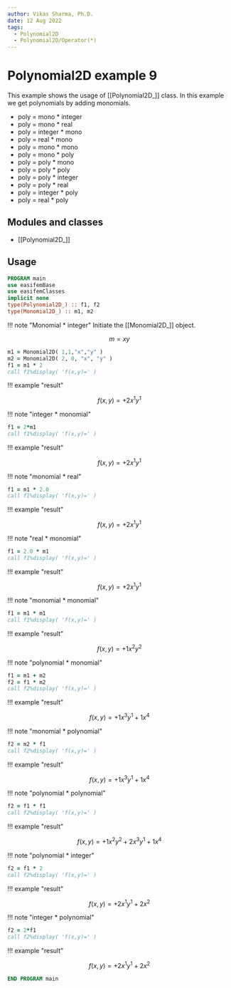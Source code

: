 ```yaml
---
author: Vikas Sharma, Ph.D.
date: 12 Aug 2022
tags:
  - Polynomial2D
  - Polynomial2D/Operator(*)
---
```


# Polynomial2D example 9

This example shows the usage of [[Polynomial2D_]] class. In this example we get polynomials by adding monomials.

- poly = mono \* integer
- poly = mono \* real
- poly = integer \* mono
- poly = real \* mono
- poly = mono \* mono
- poly = mono \* poly
- poly = poly \* mono
- poly = poly \* poly
- poly = poly \* integer
- poly = poly \* real
- poly = integer \* poly
- poly = real \* poly

## Modules and classes

- [[Polynomial2D_]]

## Usage

```fortran
PROGRAM main
use easifemBase
use easifemClasses
implicit none
type(Polynomial2D_) :: f1, f2
type(Monomial2D_) :: m1, m2
```

!!! note "Monomial \* integer"
Initiate the [[Monomial2D_]] object.

$$
m=xy
$$

```fortran
m1 = Monomial2D( 1,1,"x","y" )
m2 = Monomial2D( 2, 0, "x", "y" )
f1 = m1 * 2
call f1%display( 'f(x,y)=' )
```

!!! example "result"

$$
f(x,y)=+2x^1 y^1
$$

!!! note "integer \* monomial"

```fortran
f1 = 2*m1
call f1%display( 'f(x,y)=' )
```

!!! example "result"

$$
f(x,y)=+2x^1 y^1
$$

!!! note "monomial \* real"

```fortran
f1 = m1 * 2.0
call f1%display( 'f(x,y)=' )
```

!!! example "result"

$$
f(x,y)=+2x^1 y^1
$$

!!! note "real \* monomial"

```fortran
f1 = 2.0 * m1
call f1%display( 'f(x,y)=' )
```

!!! example "result"

$$
f(x,y)=+2x^1 y^1
$$

!!! note "monomial \* monomial"

```fortran
f1 = m1 * m1
call f1%display( 'f(x,y)=' )
```

!!! example "result"

$$
f(x,y)=+1x^2 y^2
$$

!!! note "polynomial \* monomial"

```fortran
f1 = m1 + m2
f2 = f1 * m2
call f2%display( 'f(x,y)=' )
```

!!! example "result"

$$
f(x,y)=+1x^3 y^1+1x^4
$$

!!! note "monomial \* polynomial"

```fortran
f2 = m2 * f1
call f2%display( 'f(x,y)=' )
```

!!! example "result"

$$
f(x,y)=+1x^3 y^1+1x^4
$$

!!! note "polynomial \* polynomial"

```fortran
f2 = f1 * f1
call f2%display( 'f(x,y)=' )
```

!!! example "result"

$$
f(x,y)=+1x^2 y^2+2x^3 y^1+1x^4
$$

!!! note "polynomial \* integer"

```fortran
f2 = f1 * 2
call f2%display( 'f(x,y)=' )
```

!!! example "result"

$$
f(x,y)=+2x^1 y^1+2x^2
$$

!!! note "integer \* polynomial"

```fortran
f2 = 2*f1
call f2%display( 'f(x,y)=' )
```

!!! example "result"

$$
f(x,y)=+2x^1 y^1+2x^2
$$

```fortran
END PROGRAM main
```
